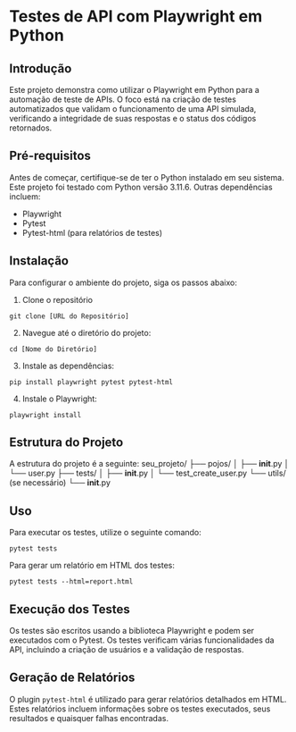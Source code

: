 # Testes de API com Playwright em Python

## Introdução
Este projeto demonstra como utilizar o Playwright em Python para a automação de teste de APIs. O foco está na criação de testes automatizados que validam o funcionamento de uma API simulada, verificando a integridade de suas respostas e o status dos códigos retornados.

## Pré-requisitos
Antes de começar, certifique-se de ter o Python instalado em seu sistema. Este projeto foi testado com Python versão 3.11.6. Outras dependências incluem:

* Playwright
* Pytest
* Pytest-html (para relatórios de testes)

## Instalação
Para configurar o ambiente do projeto, siga os passos abaixo:

1. Clone o repositório
````
git clone [URL do Repositório]
````

2. Navegue até o diretório do projeto:
````
cd [Nome do Diretório]
````

3. Instale as dependências:
````
pip install playwright pytest pytest-html
````

4. Instale o Playwright:
````
playwright install
````

## Estrutura do Projeto
A estrutura do projeto é a seguinte:
seu_projeto/
├── pojos/
│   ├── __init__.py
│   └── user.py
├── tests/
│   ├── __init__.py
│   └── test_create_user.py
└── utils/ (se necessário)
    └── __init__.py


## Uso
Para executar os testes, utilize o seguinte comando:
````
pytest tests
````

Para gerar um relatório em HTML dos testes:
````
pytest tests --html=report.html
````

## Execução dos Testes
Os testes são escritos usando a biblioteca Playwright e podem ser executados com o Pytest. Os testes verificam várias funcionalidades da API, incluindo a criação de usuários e a validação de respostas.

## Geração de Relatórios
O plugin `pytest-html` é utilizado para gerar relatórios detalhados em HTML. Estes relatórios incluem informações sobre os testes executados, seus resultados e quaisquer falhas encontradas.



